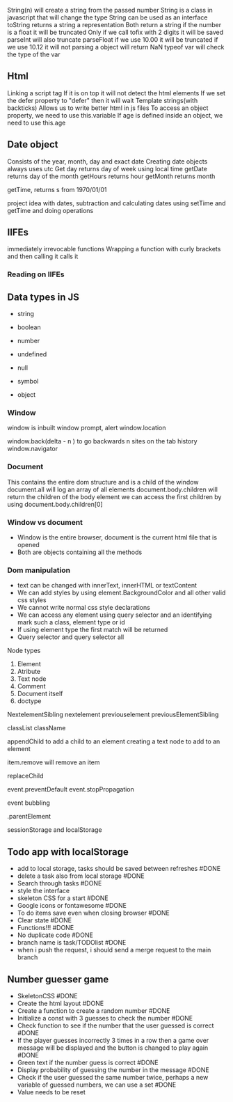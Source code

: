String(n) will create a string from the passed number
String is a class in javascript that will change the type
String can be used as an interface
toString returns a string a representation
Both return a string
if the number is a float it will be truncated
Only if we call tofix with 2 digits it will be saved
parseInt will also truncate
parseFloat
if we use 10.00 it will be truncated
if we use 10.12 it will not 
parsing a object will return NaN
typeof var will check the type of the var




## Html
Linking a script tag
If it is on top it will not detect the html elements
If we set the defer property to "defer" then it will wait
Template strings(with backticks)
Allows us to write better html in js files
To access an object property, we need to use this.variable
If age is defined inside an object, we need to use this.age


## Date object
Consists of the year, month, day and exact date
Creating date objects
always uses utc
Get day returns day of week using local time
getDate returns day of the month
getHours returns hour
getMonth returns month

getTime, returns s from 1970/01/01


project idea with dates, subtraction and calculating dates
using setTime and getTime and doing operations


## IIFEs

immediately irrevocable functions
Wrapping a function with curly brackets and then calling it calls it

### Reading on IIFEs



## Data types in JS
- string
- boolean
- number

- undefined
- null
- symbol

- object


### Window

window is inbuilt
window prompt, alert
window.location

window.back(delta - n ) to go backwards n sites on the tab history
window.navigator


### Document
This contains the entire dom structure and is a child of the window
document.all will log an array of all elements
document.body.children will return the children of the body element
we can access the first children by using document.body.children[0]


### Window vs document
- Window is the entire browser, document is the current html file that is opened
- Both are objects containing all the methods




### Dom manipulation
- text can be changed with innerText, innerHTML or textContent
- We can add styles by using element.BackgroundColor and all other valid css styles
- We cannot write normal css style declarations
- We can access any element using query selector and an identifying mark such a class, element type or id
- If using element type the first match will be returned
- Query selector and query selector all

 Node types
1. Element
2. Atribute
3. Text node
8. Comment
9. Document itself
10. doctype
 

NextelementSibling
nextelement
previouselement
previousElementSibling


classList
className


appendChild to add a child to an element
creating a text node to add to an element




item.remove will remove an item


replaceChild

event.preventDefault
event.stopPropagation

event bubbling

.parentElement


sessionStorage and localStorage


## Todo app with localStorage

- add to local storage, tasks should be saved between refreshes #DONE 
- delete a task also from local storage #DONE 
- Search through tasks #DONE 
- style the interface
- skeleton CSS for a start #DONE 
- Google icons or fontawesome #DONE 
- To do items save even when closing browser #DONE 
- Clear state #DONE 
- Functions!!! #DONE 
- No duplicate code #DONE 
- branch name is task/TODOlist #DONE 
- when i push the request, i should send a merge request to the main branch






## Number guesser game
- SkeletonCSS #DONE 
- Create the html layout #DONE 
- Create a function to create a random number #DONE 
- Initialize a const with 3 guesses to check the number #DONE 
- Check function to see if the number that the user guessed is correct #DONE 
- If the player guesses incorrectly 3 times in a row then a game over message will be displayed and the button is changed to play again #DONE 
- Green text if the number guess is correct #DONE 
- Display probability of guessing the number in the message #DONE 
- Check if the user guessed the same number twice, perhaps a new variable of guessed numbers, we can use a set #DONE 
- Value needs to be reset



















